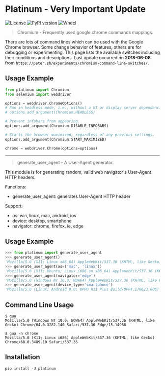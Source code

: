 # Platinum - Very Important Update
[![License](https://img.shields.io/badge/license-Apache_2-blue.svg)](https://www.apache.org/licenses/LICENSE-2.0) [![PyPI version](https://img.shields.io/pypi/v/platinum.svg)](https://pypi.org/project/platinum/) [![Wheel](https://img.shields.io/pypi/wheel/platinum.svg)](https://pypi.org/project/platinum/)


> Chromium - Frequently used google chrome commands mappings.

There are lots of command lines which can be used with the Google Chrome browser.
Some change behavior of features, others are for debugging or experimenting.
This page lists the available switches including their conditions and descriptions.
Last update occurred on **2018-06-08** from `https://peter.sh/experiments/chromium-command-line-switches/`.


## Usage Example

```python
from platinum import Chromium
from selenium import webdriver

options = webdriver.ChromeOptions()
# Run in headless mode, i.e., without a UI or display server dependencies.
# options.add_argument(Chromium.HEADLESS)

# Prevent infobars from appearing.
options.add_argument(Chromium.DISABLE_INFOBARS)

# Starts the browser maximized, regardless of any previous settings.
options.add_argument(Chromium.START_MAXIMIZED)

chrome = webdriver.Chrome(options=options)
```

---


>  generate_user_agent - A User-Agent generator.

This module is for generating random, valid web navigator's User-Agent HTTP headers.

Functions:
* generate_user_agent: generates User-Agent HTTP header

Support:
* os: win, linux, mac, android, ios
* device: desktop, smartphone
* navigator: chrome, firefox, ie, edge


## Usage Example
```python
>>> from platinum import generate_user_agent
>>> generate_user_agent()
'Mozilla/5.0 (X11; Linux x86_64) AppleWebKit/537.36 (KHTML, like Gecko) Chrome/69.0.3504.86 Safari/537.36'
>>> generate_user_agent(os=('mac', 'linux'))
'Mozilla/5.0 (X11; Ubuntu; Linux i686 on x86_64) AppleWebKit/537.36 (KHTML, like Gecko) Chrome/66.0.3384.62 Safari/537.36'
>>> generate_user_agent(navigator='edge')
'Mozilla/5.0 (Windows NT 10.0; WOW64) AppleWebKit/537.36 (KHTML, like Gecko) Chrome/64.0.3282.140 Safari/537.36 Edge/18.17763'
>>> generate_user_agent(device_type='smartphone')
'Mozilla/5.0 (Linux; Android 8.0; OPPO R11 Plus Build/OPR4.170623.006) AppleWebKit/537.36 (KHTML, like Gecko) Chrome/61.0.3191.41 Mobile Safari/537.36'
```


## Command Line Usage
```shell
$ gua
Mozilla/5.0 (Windows NT 10.0; WOW64) AppleWebKit/537.36 (KHTML, like Gecko) Chrome/64.0.3282.140 Safari/537.36 Edge/15.14986

$ gua -n chrome
Mozilla/5.0 (X11; Linux i686) AppleWebKit/537.36 (KHTML, like Gecko) Chrome/68.0.3489.10 Safari/537.36
```


## Installation

```shell
pip install -U platinum
```